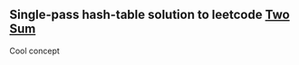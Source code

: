 ## Single-pass hash-table solution to leetcode [Two Sum](https://leetcode.com/problems/two-sum)

Cool concept
